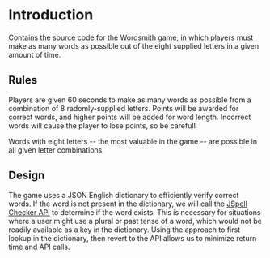 # Introduction
Contains the source code for the Wordsmith game, in which players must make as many words as possible out of the eight supplied letters in a given amount of time. 

## Rules
Players are given 60 seconds to make as many words as possible from a combination of 8 radomly-supplied letters. Points will be awarded for correct words, and higher points will be added for word length. Incorrect words will cause the player to lose points, so be careful!

Words with eight letters -- the most valuable in the game -- are possible in all given letter combinations. 

## Design
The game uses a JSON English dictionary to efficiently verify correct words. If the word is not present in the dictionary, we will call the [JSpell Checker API](https://rapidapi.com/jspell/api/jspell-checker/endpoints) to determine if the word exists. This is necessary for situations where a user might use a plural or past tense of a word, which would not be readily available as a key in the dictionary. Using the approach to first lookup in the dictionary, then revert to the API allows us to minimize return time and API calls. 